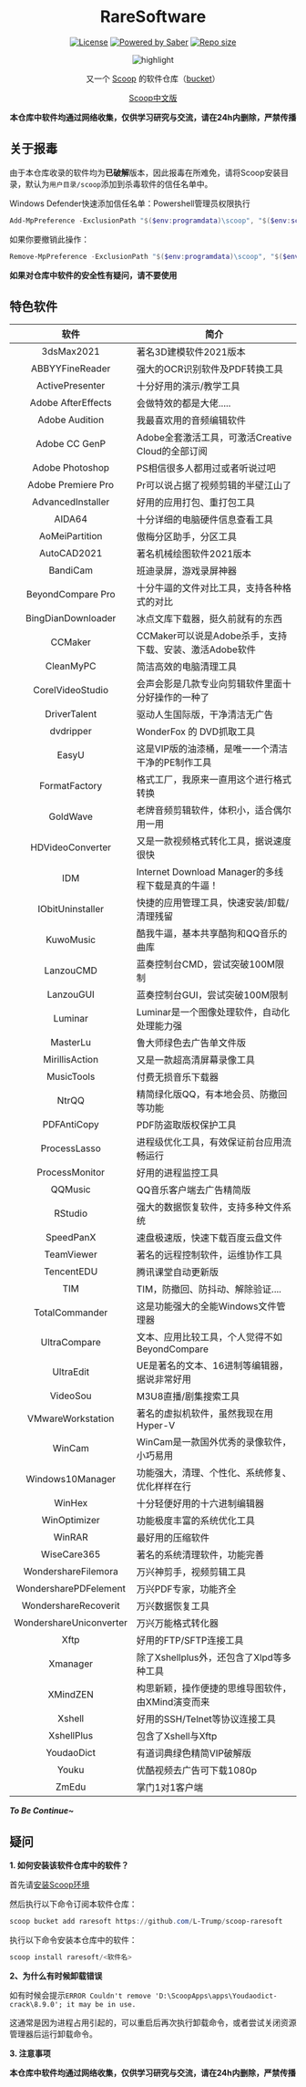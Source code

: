 <div align="center">
    <h1 align="center">RareSoftware</h1>
    <p align="center">
        <a href="https://github.com/h404bi/dorado/blob/master/LICENSE"><img src="https://img.shields.io/github/license/l-trump/scoop-raresoft.svg?style=flat-square" alt="License"></a>
        <a href="https://www.microsoft.com/en-us/windows"><img src="https://img.shields.io/badge/Target-Windows%2010-0067B8.svg?style=flat-square" alt="Powered by Saber" /></a>
        <a href="https://github.com/l-trump/scoop-raresoft"><img src="https://img.shields.io/github/repo-size/l-trump/scoop-raresoft.svg?style=flat-square" alt="Repo size"></a>
    </p>
    <p align="center"><img align="center" src="https://xqhma.oss-cn-hangzhou.aliyuncs.com/image/raresoftware.gif" alt="highlight" /></p>
    <p align="center">
        又一个 <a href="https://github.com/lukesampson/scoop">Scoop</a> 的软件仓库（<a href="https://github.com/lukesampson/scoop/wiki/Buckets">bucket</a>）
    </p>
    <p align="center">
        <a href="https://github.com/L-Trump/Scoop-CHS">Scoop中文版</a>
    </p>
    <p align="center">
        <strong>本仓库中软件均通过网络收集，仅供学习研究与交流，请在24h内删除，严禁传播</strong>
    </p>
</div>


关于报毒
-----

由于本仓库收录的软件均为**已破解**版本，因此报毒在所难免，请将Scoop安装目录，默认为`用户目录/scoop`添加到杀毒软件的信任名单中。

Windows Defender快速添加信任名单：Powershell管理员权限执行

```powershell
Add-MpPreference -ExclusionPath "$($env:programdata)\scoop", "$($env:scoop)"
```

如果你要撤销此操作：

```powershell
Remove-MpPreference -ExclusionPath "$($env:programdata)\scoop", "$($env:scoop)"
```

**如果对仓库中软件的安全性有疑问，请不要使用**

特色软件
------------

| 软件 | 简介 |
|:--------:|-------------|
| 3dsMax2021 | 著名3D建模软件2021版本 |
| ABBYYFineReader | 强大的OCR识别软件及PDF转换工具 |
| ActivePresenter | 十分好用的演示/教学工具 |
| Adobe AfterEffects | 会做特效的都是大佬..... |
| Adobe Audition | 我最喜欢用的音频编辑软件 |
| Adobe CC GenP | Adobe全套激活工具，可激活Creative Cloud的全部订阅 |
| Adobe Photoshop | PS相信很多人都用过或者听说过吧 |
| Adobe Premiere Pro | Pr可以说占据了视频剪辑的半壁江山了 |
| AdvancedInstaller | 好用的应用打包、重打包工具 |
| AIDA64 | 十分详细的电脑硬件信息查看工具 |
| AoMeiPartition | 傲梅分区助手，分区工具 |
| AutoCAD2021 | 著名机械绘图软件2021版本 |
| BandiCam | 班迪录屏，游戏录屏神器 |
| BeyondCompare Pro| 十分牛逼的文件对比工具，支持各种格式的对比 |
| BingDianDownloader | 冰点文库下载器，挺久前就有的东西 |
| CCMaker | CCMaker可以说是Adobe杀手，支持下载、安装、激活Adobe软件 |
| CleanMyPC | 简洁高效的电脑清理工具 |
| CorelVideoStudio| 会声会影是几款专业向剪辑软件里面十分好操作的一种了 |
| DriverTalent | 驱动人生国际版，干净清洁无广告 |
| dvdripper | WonderFox 的 DVD抓取工具 |
| EasyU | 这是VIP版的油漆桶，是唯一一个清洁干净的PE制作工具 |
| FormatFactory | 格式工厂，我原来一直用这个进行格式转换 |
| GoldWave | 老牌音频剪辑软件，体积小，适合偶尔用一用 |
| HDVideoConverter | 又是一款视频格式转化工具，据说速度很快 |
| IDM | Internet Download Manager的多线程下载是真的牛逼！|
| IObitUninstaller | 快捷的应用管理工具，快速安装/卸载/清理残留 |
| KuwoMusic | 酷我牛逼，基本共享酷狗和QQ音乐的曲库 |
| LanzouCMD | 蓝奏控制台CMD，尝试突破100M限制 |
| LanzouGUI | 蓝奏控制台GUI，尝试突破100M限制 |
| Luminar | Luminar是一个图像处理软件，自动化处理能力强 |
| MasterLu | 鲁大师绿色去广告单文件版 |
| MirillisAction | 又是一款超高清屏幕录像工具 |
| MusicTools | 付费无损音乐下载器 |
| NtrQQ | 精简绿化版QQ，有本地会员、防撤回等功能 |
| PDFAntiCopy | PDF防盗取版权保护工具 |
| ProcessLasso | 进程级优化工具，有效保证前台应用流畅运行 |
| ProcessMonitor | 好用的进程监控工具 |
| QQMusic | QQ音乐客户端去广告精简版 |
| RStudio | 强大的数据恢复软件，支持多种文件系统 |
| SpeedPanX | 速盘极速版，快速下载百度云盘文件 |
| TeamViewer | 著名的远程控制软件，运维协作工具 |
| TencentEDU | 腾讯课堂自动更新版 |
| TIM | TIM，防撤回、防抖动、解除验证.... |
| TotalCommander | 这是功能强大的全能Windows文件管理器 |
| UltraCompare | 文本、应用比较工具，个人觉得不如BeyondCompare |
| UltraEdit | UE是著名的文本、16进制等编辑器，据说非常好用 |
| VideoSou | M3U8直播/剧集搜索工具 |
| VMwareWorkstation | 著名的虚拟机软件，虽然我现在用Hyper-V |
| WinCam | WinCam是一款国外优秀的录像软件，小巧易用 |
| Windows10Manager | 功能强大，清理、个性化、系统修复、优化样样在行    |
| WinHex | 十分轻便好用的十六进制编辑器 |
| WinOptimizer | 功能极度丰富的系统优化工具 |
| WinRAR | 最好用的压缩软件 |
| WiseCare365 | 著名的系统清理软件，功能完善 |
| WondershareFilemora | 万兴神剪手，视频剪辑工具 |
| WondersharePDFelement| 万兴PDF专家，功能齐全 |
| WondershareRecoverit | 万兴数据恢复工具 |
| WondershareUniconverter | 万兴万能格式转化器 |
| Xftp | 好用的FTP/SFTP连接工具 |
| Xmanager | 除了Xshellplus外，还包含了Xlpd等多种工具 |
| XMindZEN | 构思新颖，操作便捷的思维导图软件，由XMind演变而来 |
| Xshell | 好用的SSH/Telnet等协议连接工具 |
| XshellPlus | 包含了Xshell与Xftp |
| YoudaoDict | 有道词典绿色精简VIP破解版 |
| Youku | 优酷视频去广告可下载1080p |
| ZmEdu | 掌门1对1客户端 |

***To Be Continue~***

疑问
-----

**1. 如何安装该软件仓库中的软件？**

首先请[安装Scoop环境](https://blog.xqh.ma/_posts/2020-03-09-Windows%E5%8C%85%E7%AE%A1%E7%90%86%E5%99%A8-Scoop%E7%9A%84%E5%AE%89%E8%A3%85%E4%B8%8E%E4%BD%BF%E7%94%A8&%E5%B8%B8%E7%94%A8%E8%BD%AF%E4%BB%B6%E6%8E%A8%E8%8D%90/)

然后执行以下命令订阅本软件仓库：

``` powershell
scoop bucket add raresoft https://github.com/L-Trump/scoop-raresoft
```

执行以下命令安装本仓库中的软件：

``` powershell
scoop install raresoft/<软件名>
```

**2、为什么有时候卸载错误**

如有时候会提示```ERROR Couldn't remove 'D:\ScoopApps\apps\Youdaodict-crack\8.9.0'; it may be in use.```

这通常是因为进程占用引起的，可以重启后再次执行卸载命令，或者尝试关闭资源管理器后运行卸载命令。

**3. 注意事项**

**本仓库中软件均通过网络收集，仅供学习研究与交流，请在24h内删除，严禁传播**
